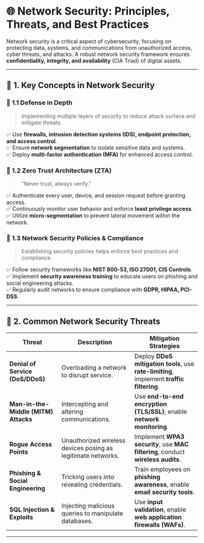 # 🌐 **Network Security: Principles, Threats, and Best Practices**

Network security is a critical aspect of cybersecurity, focusing on protecting data, systems, and communications from unauthorized access, cyber threats, and attacks. A robust network security framework ensures **confidentiality, integrity, and availability** (CIA Triad) of digital assets.

---

## 📌 **1. Key Concepts in Network Security**

### 🔹 **1.1 Defense in Depth**
> Implementing multiple layers of security to reduce attack surface and mitigate threats.

✅ Use **firewalls, intrusion detection systems (IDS), endpoint protection, and access control**.  
✅ Ensure **network segmentation** to isolate sensitive data and systems.  
✅ Deploy **multi-factor authentication (MFA)** for enhanced access control.

### 🔹 **1.2 Zero Trust Architecture (ZTA)**
> "Never trust, always verify."

✅ Authenticate every user, device, and session request before granting access.  
✅ Continuously monitor user behavior and enforce **least privilege access**.  
✅ Utilize **micro-segmentation** to prevent lateral movement within the network.

### 🔹 **1.3 Network Security Policies & Compliance**
> Establishing security policies helps enforce best practices and compliance.

✅ Follow security frameworks like **NIST 800-53, ISO 27001, CIS Controls**.  
✅ Implement **security awareness training** to educate users on phishing and social engineering attacks.  
✅ Regularly audit networks to ensure compliance with **GDPR, HIPAA, PCI-DSS**.

---

## 🚨 **2. Common Network Security Threats**

| Threat | Description | Mitigation Strategies |
|--------|------------|----------------------|
| **Denial of Service (DoS/DDoS)** | Overloading a network to disrupt service. | Deploy **DDoS mitigation tools**, use **rate-limiting**, implement **traffic filtering**. |
| **Man-in-the-Middle (MITM) Attacks** | Intercepting and altering communications. | Use **end-to-end encryption (TLS/SSL)**, enable **network monitoring**. |
| **Rogue Access Points** | Unauthorized wireless devices posing as legitimate networks. | Implement **WPA3 security**, use **MAC filtering**, conduct **wireless audits**. |
| **Phishing & Social Engineering** | Tricking users into revealing credentials. | Train employees on **phishing awareness**, enable **email security tools**. |
| **SQL Injection & Exploits** | Injecting malicious queries to manipulate databases. | Use **input validation**, enable **web application firewalls (WAFs)**. |

---

